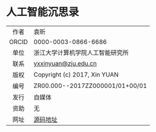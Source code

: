 ﻿<!--
  Copyright (c) 2017, Xin YUAN, courses of Zhejiang University
  All rights reserved.

  This program is free software; you can redistribute it and/or
  modify it under the terms of the 2-Clause BSD License.

  Author contact information:
    yxxinyuan@zju.edu.cn
-->

# 人工智能沉思录

|      |         |
|:----:|---------|
| 作者 | 袁昕     |
| ORCID | 0000-0003-0866-6686 |
| 单位 | 浙江大学计算机学院人工智能研究所 |
| 联系 | yxxinyuan@zju.edu.cn |
| 版权 | Copyright (c) 2017, Xin YUAN |
| 编号 | ZR00.000--2017ZZ000001/01+00/01 |
| 发行 | 自媒体 |
| 资助 | 无 |
| 网址 | [源码地址](https://github.com/Zhejiang-University-GKC/OrganicIntelligentCourseware/reports/AI-Thinking)
